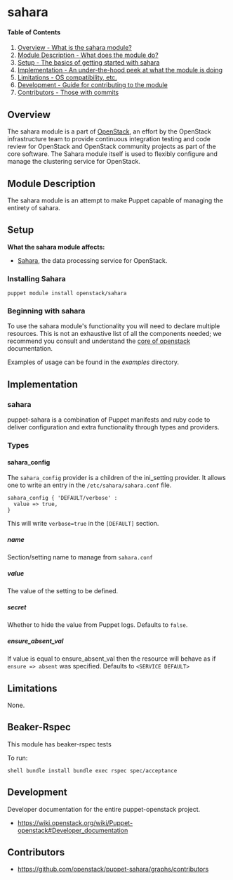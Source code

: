 sahara
======

#### Table of Contents

1. [Overview - What is the sahara module?](#overview)
2. [Module Description - What does the module do?](#module-description)
3. [Setup - The basics of getting started with sahara](#setup)
4. [Implementation - An under-the-hood peek at what the module is doing](#implementation)
5. [Limitations - OS compatibility, etc.](#limitations)
6. [Development - Guide for contributing to the module](#development)
7. [Contributors - Those with commits](#contributors)

Overview
--------

The sahara module is a part of [OpenStack](https://github.com/openstack), an effort
by the OpenStack infrastructure team to provide continuous integration testing and
code review for OpenStack and OpenStack community projects as part of the core software.
The Sahara module itself is used to flexibly configure and manage the clustering service for OpenStack.

Module Description
------------------

The sahara module is an attempt to make Puppet capable of managing the
entirety of sahara.

Setup
-----

**What the sahara module affects:**

* [Sahara](https://wiki.openstack.org/wiki/Sahara), the data processing service for OpenStack.

### Installing Sahara

    puppet module install openstack/sahara

### Beginning with sahara

To use the sahara module's functionality you will need to declare multiple
resources.  This is not an exhaustive list of all the components needed; we
recommend you consult and understand the
[core of openstack](http://docs.openstack.org) documentation.

Examples of usage can be found in the *examples* directory.

Implementation
--------------

### sahara

puppet-sahara is a combination of Puppet manifests and ruby code to deliver
configuration and extra functionality through types and providers.

### Types

#### sahara_config

The `sahara_config` provider is a children of the ini_setting provider. It allows one to write an entry in the `/etc/sahara/sahara.conf` file.

```puppet
sahara_config { 'DEFAULT/verbose' :
  value => true,
}
```

This will write `verbose=true` in the `[DEFAULT]` section.

##### name

Section/setting name to manage from `sahara.conf`

##### value

The value of the setting to be defined.

##### secret

Whether to hide the value from Puppet logs. Defaults to `false`.

##### ensure_absent_val

If value is equal to ensure_absent_val then the resource will behave as if `ensure => absent` was specified. Defaults to `<SERVICE DEFAULT>`

Limitations
-----------

None.

Beaker-Rspec
------------

This module has beaker-rspec tests

To run:

``shell
bundle install
bundle exec rspec spec/acceptance
``

Development
-----------

Developer documentation for the entire puppet-openstack project.

* https://wiki.openstack.org/wiki/Puppet-openstack#Developer_documentation

Contributors
------------

* https://github.com/openstack/puppet-sahara/graphs/contributors
